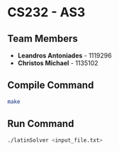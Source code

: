 # CS232 - AS3

## Team Members
- **Leandros Antoniades** - 1119296
- **Christos Michael** - 1135102

## Compile Command
```bash
make
```
## Run Command
```bash
./latinSolver <input_file.txt>
```
